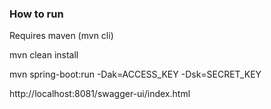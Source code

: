 ### How to run
Requires maven (mvn cli)

mvn clean install

mvn spring-boot:run -Dak=ACCESS_KEY -Dsk=SECRET_KEY

http://localhost:8081/swagger-ui/index.html